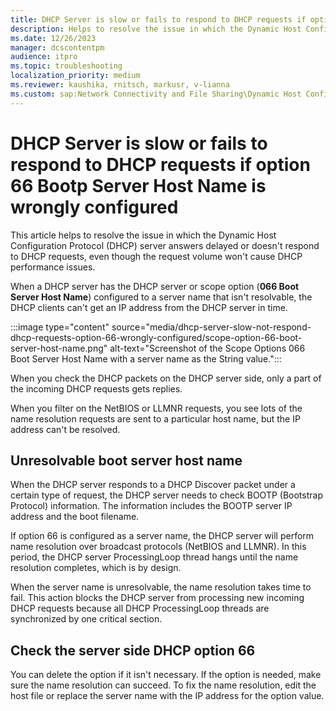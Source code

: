 ```yaml
---
title: DHCP Server is slow or fails to respond to DHCP requests if option 66 is wrongly configured
description: Helps to resolve the issue in which the Dynamic Host Configuration Protocol (DHCP) server answers delayed or doesn't respond to DHCP requests, even though the request volume won't cause DHCP performance issues.
ms.date: 12/26/2023
manager: dcscontentpm
audience: itpro
ms.topic: troubleshooting
localization_priority: medium
ms.reviewer: kaushika, rnitsch, markusr, v-lianna
ms.custom: sap:Network Connectivity and File Sharing\Dynamic Host Configuration Protocol (DHCP), csstroubleshoot
---
```

# DHCP Server is slow or fails to respond to DHCP requests if option 66 Bootp Server Host Name is wrongly configured

This article helps to resolve the issue in which the Dynamic Host Configuration Protocol (DHCP) server answers delayed or doesn't respond to DHCP requests, even though the request volume won't cause DHCP performance issues.

When a DHCP server has the DHCP server or scope option (**066 Boot Server Host Name**) configured to a server name that isn't resolvable, the DHCP clients can't get an IP address from the DHCP server in time.

:::image type="content" source="media/dhcp-server-slow-not-respond-dhcp-requests-option-66-wrongly-configured/scope-option-66-boot-server-host-name.png" alt-text="Screenshot of the Scope Options 066 Boot Server Host Name with a server name as the String value.":::

When you check the DHCP packets on the DHCP server side, only a part of the incoming DHCP requests gets replies.

When you filter on the NetBIOS or LLMNR requests, you see lots of the name resolution requests are sent to a particular host name, but the IP address can't be resolved.

## Unresolvable boot server host name

When the DHCP server responds to a DHCP Discover packet under a certain type of request, the DHCP server needs to check BOOTP (Bootstrap Protocol) information. The information includes the BOOTP server IP address and the boot filename.

If option 66 is configured as a server name, the DHCP server will perform name resolution over broadcast protocols (NetBIOS and LLMNR). In this period, the DHCP server ProcessingLoop thread hangs until the name resolution completes, which is by design.

When the server name is unresolvable, the name resolution takes time to fail. This action blocks the DHCP server from processing new incoming DHCP requests because all DHCP ProcessingLoop threads are synchronized by one critical section.

## Check the server side DHCP option 66

You can delete the option if it isn't necessary. If the option is needed, make sure the name resolution can succeed. To fix the name resolution, edit the host file or replace the server name with the IP address for the option value.
